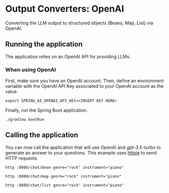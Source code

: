 # Output Converters: OpenAI

Converting the LLM output to structured objects (Beans, Map, List) via OpenAI.

## Running the application

The application relies on an OpenAI API for providing LLMs.

### When using OpenAI

First, make sure you have an OpenAI account.
Then, define an environment variable with the OpenAI API Key associated to your OpenAI account as the value.

```shell
export SPRING_AI_OPENAI_API_KEY=<INSERT KEY HERE>
```

Finally, run the Spring Boot application.

```shell
./gradlew bootRun
```

## Calling the application

You can now call the application that will use OpenAI and _gpt-3.5-turbo_ to generate an answer to your questions.
This example uses [httpie](https://httpie.io) to send HTTP requests.

```shell
http :8080/chat/bean genre="rock" instrument="piano"
```

```shell
http :8080/chat/map genre="rock" instrument="piano"
```

```shell
http :8080/chat/list genre="rock" instrument="piano"
```
